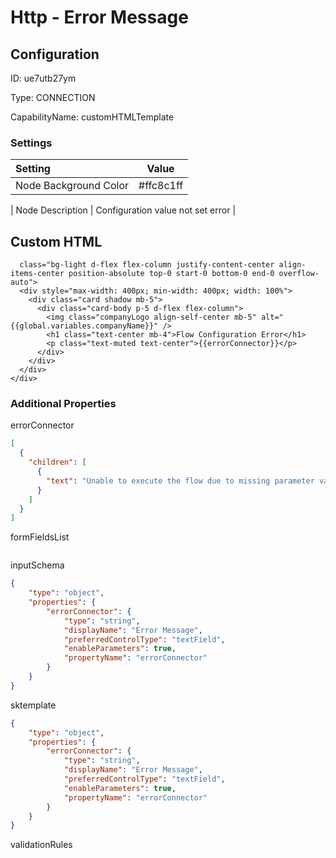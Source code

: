 # Http - Error Message
## Configuration
ID:  ue7utb27ym

Type: CONNECTION 

CapabilityName: customHTMLTemplate

### Settings
| Setting | Value  |
| :------------------------ | ---------------------------------------- |
| Node Background Color | #ffc8c1ff | 

| Node Description | Configuration value not set error | 


## Custom HTML
```<div
  class="bg-light d-flex flex-column justify-content-center align-items-center position-absolute top-0 start-0 bottom-0 end-0 overflow-auto">
  <div style="max-width: 400px; min-width: 400px; width: 100%">
    <div class="card shadow mb-5">
      <div class="card-body p-5 d-flex flex-column">
        <img class="companyLogo align-self-center mb-5" alt="{{global.variables.companyName}}" />
        <h1 class="text-center mb-4">Flow Configuration Error</h1>
        <p class="text-muted text-center">{{errorConnector}}</p>
      </div>
    </div>
  </div>
</div>
```



### Additional Properties
errorConnector
```json 
[
  {
    "children": [
      {
        "text": "Unable to execute the flow due to missing parameter values."
      }
    ]
  }
]
```


formFieldsList
```
```


inputSchema
```json 
{
	"type": "object",
	"properties": {
		"errorConnector": {
			"type": "string",
			"displayName": "Error Message",
			"preferredControlType": "textField",
			"enableParameters": true,
			"propertyName": "errorConnector"
		}
	}
}
```


sktemplate
```json 
{
	"type": "object",
	"properties": {
		"errorConnector": {
			"type": "string",
			"displayName": "Error Message",
			"preferredControlType": "textField",
			"enableParameters": true,
			"propertyName": "errorConnector"
		}
	}
}
```


validationRules
```
```




